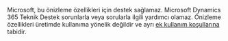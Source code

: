 Microsoft, bu önizleme özellikleri için destek sağlamaz. Microsoft Dynamics 365 Teknik Destek sorunlarla veya sorularla ilgili yardımcı olamaz. Önizleme özellikleri üretimde kullanıma yönelik değildir ve ayrı [ek kullanım koşullarına](http://go.microsoft.com/fwlink/p/?LinkId=511446) tabidir.